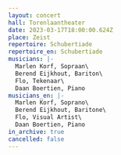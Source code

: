 ```yaml
---
layout: concert
hall: Torenlaantheater
date: 2023-03-17T18:00:00.624Z
place: Zeist
repertoire: Schubertiade
repertoire_en: Schubertiade
musicians: |-
  Marlen Korf, Sopraan\
  Berend Eijkhout, Bariton\
  Flo, Tekenaar\
  Daan Boertien, Piano 
musicians_en: |-
  Marlen Korf, Soprano\
  Berend Eijkhout, Baritone\
  Flo, Visual Artist\
  Daan Boertien, Piano 
in_archive: true
cancelled: false
---
```

